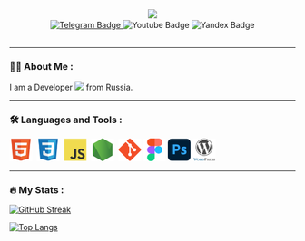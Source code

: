 <div id="header" align="center">
  <img src="https://media.giphy.com/media/v1.Y2lkPTc5MGI3NjExa294bXlodXV3bGw5ejBrYnZ2MXRuNTR4NHR1YjlkOWZzOGM3cmFkMiZlcD12MV9pbnRlcm5hbF9naWZfYnlfaWQmY3Q9Zw/l7zabeVIt16efVp6wg/giphy.gif" width="100"/>
</div>

<div id="badges" align="center">
<a href="https://t.me/Sova_v_chulkah">
  <img src="https://img.shields.io/badge/Telegram-blue?style=for-the-badge&logo=Telegram&logoColor="white" alt="Telegram Badge"/>
</a>
   <img src="https://img.shields.io/badge/YouTube-red?style=for-the-badge&logo=youtube&logoColor=white" alt="Youtube Badge"/>
  <img src="https://img.shields.io/badge/Yandex-yellow?style=for-the-badge&logo=yandex&logoColor=black" alt="Yandex Badge"/>
</div>
  
<div align="center">
<img src="https://komarev.com/ghpvc/?username=JaneKrylove&style=flat-square&color=green" alt=""/>
</div>

---

### :woman_technologist: About Me :
<div align="left">
I am a Developer <img src="https://media.giphy.com/media/WUlplcMpOCEmTGBtBW/giphy.gif" width="30"> from Russia.

---

### :hammer_and_wrench: Languages and Tools :

<div>
<img src="https://github.com/devicons/devicon/blob/master/icons/html5/html5-original.svg" title="HTML5" alt="HTML5" width="40" height="40"/>&nbsp;
<img src="https://github.com/devicons/devicon/blob/master/icons/css3/css3-original.svg" title="CSS3" alt="CSS3" width="40" height="40"/>&nbsp;
 <img src="https://github.com/devicons/devicon/blob/master/icons/javascript/javascript-original.svg" title="JavaScript" alt="JavaScript" width="40" height="40"/>&nbsp;
 <img src="https://github.com/devicons/devicon/blob/master/icons/nodejs/nodejs-original.svg" title="NodeJS" alt="NodeJS" width="40" height="40"/>&nbsp;
 <img src="https://github.com/devicons/devicon/blob/master/icons/git/git-original.svg" title="Git" **alt="Git" width="40" height="40"/>
 <img src="https://github.com/devicons/devicon/blob/master/icons/figma/figma-original.svg" title="Figma" **alt="Figmat" width="40" height="40"/>
 <img src="https://github.com/devicons/devicon/blob/master/icons/photoshop/photoshop-original.svg" title="Photoshop" alt="Photoshop" width="40" height="40"/>&nbsp;<img src="https://github.com/devicons/devicon/blob/master/icons/wordpress/wordpress-original.svg" title="Photoshop" alt="Photoshop" width="40" height="40"/>&nbsp;
</div>
 
  ---

### :fire: My Stats :

[![GitHub Streak](http://github-readme-streak-stats.herokuapp.com?user=JaneKrylove&theme=dark&background=000000)](https://git.io/streak-stats)

[![Top Langs](https://github-readme-stats.vercel.app/api/top-langs/?username=JaneKrylove&layout=compact&theme=vision-friendly-dark)](https://github.com/anuraghazra/github-readme-stats)
